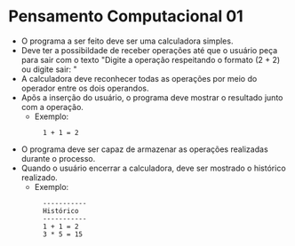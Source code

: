 # Pensamento Computacional 01

- O programa a ser feito deve ser uma calculadora simples.
- Deve ter a possibildade de receber operações até que o usuário peça para sair com o texto "Digite a operação respeitando o formato (2 + 2) ou digite sair: "
- A calculadora deve reconhecer todas as operações por meio do operador entre os dois operandos.
- Apõs a inserção do usuário, o programa deve mostrar o resultado junto com a operação.
  - Exemplo:
    ```
      1 + 1 = 2
    ```
- O programa deve ser capaz de armazenar as operações realizadas durante o processo.
- Quando o usuário encerrar a calculadora, deve ser mostrado o histórico realizado.
  - Exemplo:
    ```
      -----------
      Histórico
      -----------
      1 + 1 = 2
      3 * 5 = 15
    ```
